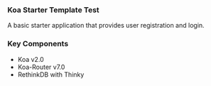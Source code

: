 ### Koa Starter Template Test

A basic starter application that provides user registration and login.

### Key Components

* Koa v2.0
* Koa-Router v7.0
* RethinkDB with Thinky
